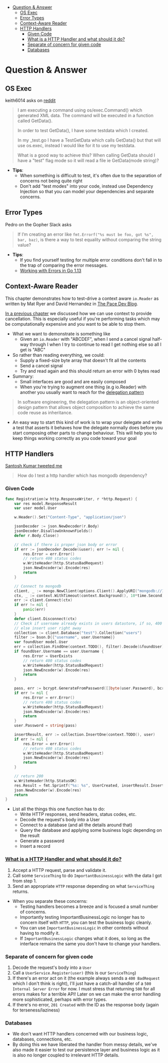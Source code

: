 - [Question \& Answer](#question--answer)
  - [OS Exec](#os-exec)
  - [Error Types](#error-types)
  - [Context-Aware Reader](#context-aware-reader)
  - [HTTP Handlers](#http-handlers)
    - [Given Code](#given-code)
    - [What is a HTTP Handler and what should it do?](#what-is-a-http-handler-and-what-should-it-do)
    - [Separate of concern for given code](#separate-of-concern-for-given-code)
    - [Databases](#databases)

# Question & Answer

## OS Exec

keith6014 asks on [reddit](https://www.reddit.com/r/golang/comments/aaz8ji/testdata_and_function_setup_help/)

> I am executing a command using os/exec.Command() which generated XML data. The command will be executed in a function called GetData().
>
> In order to test GetData(), I have some testdata which I created.
>
> In my \_test.go I have a TestGetData which calls GetData() but that will use os.exec, instead I would like for it to use my testdata.
>
> What is a good way to achieve this? When calling GetData should I have a "test" flag mode so it will read a file ie GetData(mode string)?

- **Tips**:
  - When something is difficult to test, it's often due to the separation of concerns not being quite right
  - Don't add "test modes" into your code, instead use Dependency Injection so that you can model your dependencies and separate concerns.

## Error Types

Pedro on the Gopher Slack asks

> If I’m creating an error like `fmt.Errorf("%s must be foo, got %s", bar, baz)`, is there a way to test equality without comparing the string value?

- **Tips**:
  - If you find yourself testing for multiple error conditions don't fall in to the trap of comparing the error messages.
  - [Working with Errors in Go 1.13](https://go.dev/blog/go1.13-errors)

## Context-Aware Reader

This chapter demonstrates how to test-drive a context aware `io.Reader` as written by Mat Ryer and David Hernandez in [The Pace Dev Blog](https://pace.dev/blog/2020/02/03/context-aware-ioreader-for-golang-by-mat-ryer.html).

[In a previous chapter](https://quii.gitbook.io/learn-go-with-tests/go-fundamentals/context) we discussed how we can use context to provide cancellation. This is especially useful if you're performing tasks which may be computationally expensive and you want to be able to stop them.

- What we want to demonstrate is something like
  - Given an `io.Reader` with "ABCDEF", when I send a cancel signal half-way through I when I try to continue to read I get nothing else so all I get is "ABC"
- So rather than reading everything, we could:
  - Supply a fixed-size byte array that doesn't fit all the contents
  - Send a cancel signal
  - Try and read again and this should return an error with 0 bytes read
- Summary:
  - Small interfaces are good and are easily composed
  - When you're trying to augment one thing (e.g io.Reader) with another you usually want to reach for the [delegation pattern](https://en.wikipedia.org/wiki/Delegation_pattern)

> In software engineering, the delegation pattern is an object-oriented design pattern that allows object composition to achieve the same code reuse as inheritance.

- An easy way to start this kind of work is to wrap your delegate and write a test that asserts it behaves how the delegate normally does before you start composing other parts to change behaviour. This will help you to keep things working correctly as you code toward your goal

## HTTP Handlers

[Santosh Kumar tweeted me](https://x.com/sntshk/status/1255559003339284481)

> How do I test a http handler which has mongodb dependency?

### Given Code

```go
func Registration(w http.ResponseWriter, r *http.Request) {
	var res model.ResponseResult
	var user model.User

	w.Header().Set("Content-Type", "application/json")

	jsonDecoder := json.NewDecoder(r.Body)
	jsonDecoder.DisallowUnknownFields()
	defer r.Body.Close()

	// check if there is proper json body or error
	if err := jsonDecoder.Decode(&user); err != nil {
		res.Error = err.Error()
		// return 400 status codes
		w.WriteHeader(http.StatusBadRequest)
		json.NewEncoder(w).Encode(res)
		return
	}

	// Connect to mongodb
	client, _ := mongo.NewClient(options.Client().ApplyURI("mongodb://127.0.0.1:27017"))
	ctx, _ := context.WithTimeout(context.Background(), 10*time.Second)
	err := client.Connect(ctx)
	if err != nil {
		panic(err)
	}
	defer client.Disconnect(ctx)
	// Check if username already exists in users datastore, if so, 400
	// else insert user right away
	collection := client.Database("test").Collection("users")
	filter := bson.D{{"username", user.Username}}
	var foundUser model.User
	err = collection.FindOne(context.TODO(), filter).Decode(&foundUser)
	if foundUser.Username == user.Username {
		res.Error = UserExists
		// return 400 status codes
		w.WriteHeader(http.StatusBadRequest)
		json.NewEncoder(w).Encode(res)
		return
	}

	pass, err := bcrypt.GenerateFromPassword([]byte(user.Password), bcrypt.DefaultCost)
	if err != nil {
		res.Error = err.Error()
		// return 400 status codes
		w.WriteHeader(http.StatusBadRequest)
		json.NewEncoder(w).Encode(res)
		return
	}
	user.Password = string(pass)

	insertResult, err := collection.InsertOne(context.TODO(), user)
	if err != nil {
		res.Error = err.Error()
		// return 400 status codes
		w.WriteHeader(http.StatusBadRequest)
		json.NewEncoder(w).Encode(res)
		return
	}

	// return 200
	w.WriteHeader(http.StatusOK)
	res.Result = fmt.Sprintf("%s: %s", UserCreated, insertResult.InsertedID)
	json.NewEncoder(w).Encode(res)
	return
}
```

- List all the things this one function has to do:
  - Write HTTP responses, send headers, status codes, etc.
  - Decode the request's body into a User
  - Connect to a database (and all the details around that)
  - Query the database and applying some business logic depending on the result
  - Generate a password
  - Insert a record

### [What is a HTTP Handler and what should it do?](https://quii.gitbook.io/learn-go-with-tests/questions-and-answers/http-handlers-revisited#what-is-a-http-handler-and-what-should-it-do)

1. Accept a HTTP request, parse and validate it.
2. Call some `ServiceThing` to do `ImportantBusinessLogic` with the data I got from step 1.
3. Send an appropriate `HTTP` response depending on what `ServiceThing` returns.

- When you separate these concerns:
  - Testing handlers becomes a breeze and is focused a small number of concerns.
  - Importantly testing ImportantBusinessLogic no longer has to concern itself with `HTTP`, you can test the business logic cleanly.
  - You can use `ImportantBusinessLogic` in other contexts without having to modify it.
  - If `ImportantBusinessLogic` changes what it does, so long as the interface remains the same you don't have to change your handlers.

### Separate of concern for given code

1. Decode the request's body into a `User`
2. Call a `UserService.Register(user)` (this is our `ServiceThing`)
3. If there's an error act on it (the example always sends a `400 BadRequest` which I don't think is right), I'll just have a catch-all handler of a `500 Internal Server Error` for now. I must stress that returning `500` for all errors makes for a terrible API! Later on we can make the error handling more sophisticated, perhaps with error types.
4. If there's no error, `201 Created` with the ID as the response body (again for terseness/laziness)

### Databases

- We don't want HTTP handlers concerned with our business logic, databases, connections, etc.
- By doing this we have liberated the handler from messy details, we've also made it easier to test our persistence layer and business logic as it is also no longer coupled to irrelevant HTTP details.
